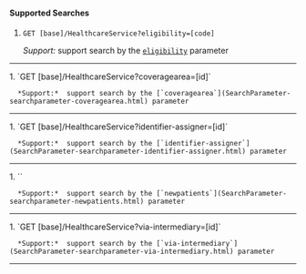 #### Supported Searches

1. `GET [base]/HealthcareService?eligibility=[code]`

      *Support:*  support search by the [`eligibility`](SearchParameter-searchparameter-eligibility.html) parameter
<hr />
1. `GET [base]/HealthcareService?coveragearea=[id]`

      *Support:*  support search by the [`coveragearea`](SearchParameter-searchparameter-coveragearea.html) parameter
<hr />
1. `GET [base]/HealthcareService?identifier-assigner=[id]`

      *Support:*  support search by the [`identifier-assigner`](SearchParameter-searchparameter-identifier-assigner.html) parameter
<hr />
1. ``

      *Support:*  support search by the [`newpatients`](SearchParameter-searchparameter-newpatients.html) parameter
<hr />
1. `GET [base]/HealthcareService?via-intermediary=[id]`

      *Support:*  support search by the [`via-intermediary`](SearchParameter-searchparameter-via-intermediary.html) parameter
<hr />